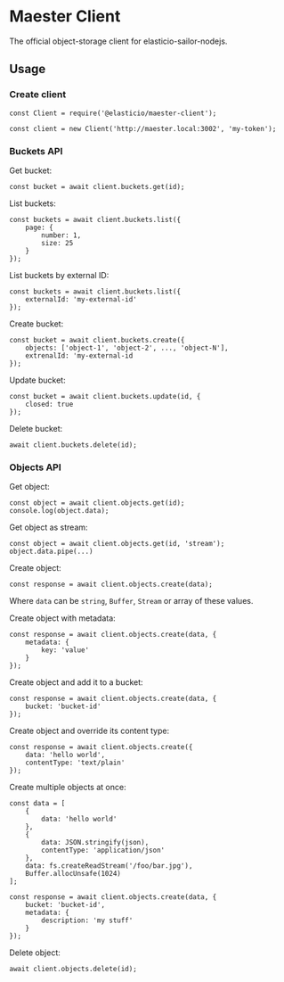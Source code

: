 # Maester Client

The official object-storage client for elasticio-sailor-nodejs.

## Usage

### Create client
```
const Client = require('@elasticio/maester-client');

const client = new Client('http://maester.local:3002', 'my-token');
```

### Buckets API

Get bucket:

```
const bucket = await client.buckets.get(id);
```

List buckets:

```
const buckets = await client.buckets.list({
    page: {
        number: 1,
        size: 25
    }
});
```

List buckets by external ID:

```
const buckets = await client.buckets.list({
    externalId: 'my-external-id'
});
```

Create bucket:

```
const bucket = await client.buckets.create({
    objects: ['object-1', 'object-2', ..., 'object-N'],
    extrenalId: 'my-external-id
});
```

Update bucket:

```
const bucket = await client.buckets.update(id, {
    closed: true
});
```

Delete bucket:

```
await client.buckets.delete(id);
```

### Objects API

Get object:

```
const object = await client.objects.get(id);
console.log(object.data);
```

Get object as stream:

```
const object = await client.objects.get(id, 'stream');
object.data.pipe(...)
```

Create object:

```
const response = await client.objects.create(data);
```

Where `data` can be `string`, `Buffer`, `Stream` or array of these values.

Create object with metadata:

```
const response = await client.objects.create(data, {
    metadata: {
        key: 'value'
    }
});
```

Create object and add it to a bucket:

```
const response = await client.objects.create(data, {
    bucket: 'bucket-id'
});
```

Create object and override its content type:

```
const response = await client.objects.create({ 
    data: 'hello world',
    contentType: 'text/plain'
});
```

Create multiple objects at once:

```
const data = [
    {
        data: 'hello world'
    },
    {
        data: JSON.stringify(json), 
        contentType: 'application/json'
    },
    data: fs.createReadStream('/foo/bar.jpg'),
    Buffer.allocUnsafe(1024)
];

const response = await client.objects.create(data, {
    bucket: 'bucket-id',
    metadata: {
        description: 'my stuff'
    }
});
```

Delete object:

```
await client.objects.delete(id);
```
